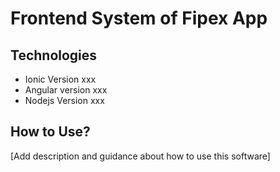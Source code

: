 # Frontend System of Fipex App

## Technologies
- Ionic Version xxx
- Angular version xxx
- Nodejs Version xxx

## How to Use?

[Add description and guidance about how to use this software]